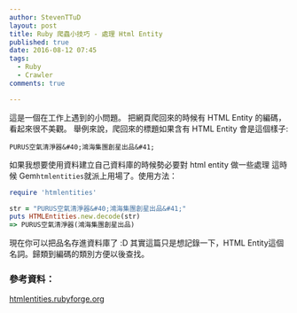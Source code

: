 ```yaml
---
author: StevenTTuD
layout: post
title: Ruby 爬蟲小技巧 - 處理 Html Entity
published: true
date: 2016-08-12 07:45
tags:
  - Ruby
  - Crawler
comments: true

---
```

這是一個在工作上遇到的小問題。
把網頁爬回來的時候有 HTML Entity 的編碼，看起來很不美觀。
舉例來說，爬回來的標題如果含有 HTML Entity 會是這個樣子:

```
PURUS空氣清淨器&#40;鴻海集團創星出品&#41;
```

如果我想要使用資料建立自己資料庫的時候勢必要對 html entity 做一些處理
這時候 Gem`htmlentities`就派上用場了。使用方法：

```rb
require 'htmlentities'

str = "PURUS空氣清淨器&#40;鴻海集團創星出品&#41;"
puts HTMLEntities.new.decode(str)
=> PURUS空氣清淨器(鴻海集團創星出品)
```

現在你可以把品名存進資料庫了 :D
其實這篇只是想記錄一下，HTML Entity這個名詞。歸類到編碼的類別方便以後查找。


### 參考資料：
[htmlentities.rubyforge.org](http://htmlentities.rubyforge.org/)